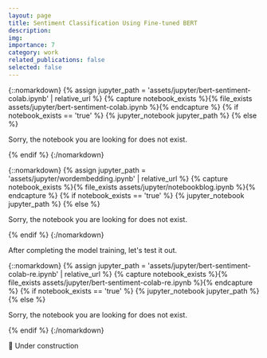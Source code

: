 ```yaml
---
layout: page
title: Sentiment Classification Using Fine-tuned BERT
description: 
img: 
importance: 7
category: work
related_publications: false
selected: false
---
```




{::nomarkdown}
{% assign jupyter_path = 'assets/jupyter/bert-sentiment-colab.ipynb' | relative_url %}
{% capture notebook_exists %}{% file_exists assets/jupyter/bert-sentiment-colab.ipynb %}{% endcapture %}
{% if notebook_exists == 'true' %}
  {% jupyter_notebook jupyter_path %}
{% else %}
  <p>Sorry, the notebook you are looking for does not exist.</p>
{% endif %}
{:/nomarkdown}


{::nomarkdown}
{% assign jupyter_path = 'assets/jupyter/wordembedding.ipynb' | relative_url %}
{% capture notebook_exists %}{% file_exists assets/jupyter/notebookblog.ipynb %}{% endcapture %}
{% if notebook_exists == 'true' %}
  {% jupyter_notebook jupyter_path %}
{% else %}
  <p>Sorry, the notebook you are looking for does not exist.</p>
{% endif %}
{:/nomarkdown}






After completing the model training, let's test it out.




{::nomarkdown}
{% assign jupyter_path = 'assets/jupyter/bert-sentiment-colab-re.ipynb' | relative_url %}
{% capture notebook_exists %}{% file_exists assets/jupyter/bert-sentiment-colab-re.ipynb %}{% endcapture %}
{% if notebook_exists == 'true' %}
  {% jupyter_notebook jupyter_path %}
{% else %}
  <p>Sorry, the notebook you are looking for does not exist.</p>
{% endif %}
{:/nomarkdown}






🚧 Under construction 
